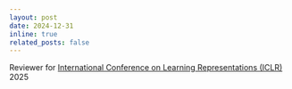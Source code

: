 ```yaml
---
layout: post
date: 2024-12-31
inline: true
related_posts: false
---
```


Reviewer for [International Conference on Learning Representations (ICLR)](https://iclr.cc/) 2025

